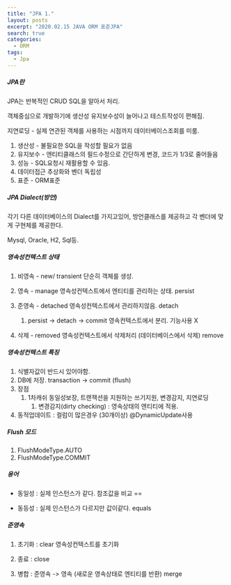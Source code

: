 ```yaml
---
title: "JPA 1."
layout: posts
excerpt: "2020.02.15 JAVA ORM 표준JPA"
search: true
categories: 
  - ORM
tags: 
  - Jpa
---
```


##### JPA란

JPA는 반복적인 CRUD SQL을 알아서 처리. 

객체중심으로 개발하기에 생산성 유지보수성이 늘어나고 테스트작성이 편해짐.

지연로딩 - 실제 연관된 객체를 사용하는 시점까지 데이터베이스조회를 미룸.

1. 생산성 - 불필요한 SQL을 작성할 필요가 없음
2. 유지보수 -  엔티티클래스의 필드수정으로 간단하게 변경, 코드가 1/3로 줄어들음
3. 성능 - SQL요청시 재활용할 수 있음. 
4. 데이터접근 추상화와 벤더 독립성
5. 표준 - ORM표준

##### JPA Dialect(방언)

각기 다른 데이터베이스의 Dialect를 가지고있어, 방언클래스를 제공하고 각 벤더에 맞게 구현체를 제공한다.

Mysql, Oracle, H2, Sql등. 

##### 영속성컨텍스트 상태

1. 비영속 - new/ transient 단순히 객체를 생성.

2. 영속    - manage 영속성컨텍스트에서 엔티티를 관리하는 상태.   persist

3. 준영속 - detached 영속성컨텍스트에서 관리하지않음.   detach
   1. persist -> detach -> commit 영속컨텍스트에서 분리. 기능사용 X

4. 삭제    - removed 영속성컨텍스트에서 삭제처리 (데이터베이스에서 삭제) remove

##### 영속성컨텍스트 특징

1. 식별자값이 반드시 있어야함. 
2. DB에 저장. transaction -> commit (flush)
3. 장점 
   1. 1차캐쉬 동일성보장, 트랜잭션을 지원하는 쓰기지원, 변경감지, 지연로딩
      1. 변경감지(dirty checking) : 영속상태의 엔티티에 적용. 
4. 동적업데이트 : 컬럼이 많은경우 (30개이상) @DynamicUpdate사용

##### Flush 모드

1. FlushModeType.AUTO
2. FlushModeType.COMMIT 

##### 용어

- 동일성 : 실제 인스턴스가 같다. 참조값을 비교 ==

- 동등성 : 실제 인스턴스가 다르지만 값이같다. equals

##### 준영속 

1. 초기화 :  clear 영속성컨텍스트를 초기화

2. 종료 :  close 

3. 병합 : 준영속 -> 영속 (새로운 영속상태로 엔티티를 반환) merge











